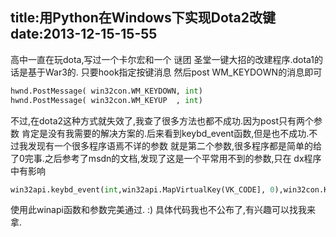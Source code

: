 title:用Python在Windows下实现Dota2改键
date:2013-12-15-15-55
---
高中一直在玩dota,写过一个卡尔宏和一个 谜团 圣堂一键大招的改建程序.dota1的话是基于War3的.
只要hook指定按键消息 然后post WM_KEYDOWN的消息即可 

```python
hwnd.PostMessage( win32con.WM_KEYDOWN, int)
hwnd.PostMessage( win32con.WM_KEYUP  , int)
```

不过,在dota2这种方式就失效了,我查了很多方法也都不成功.因为post只有两个参数 肯定是没有我需要的解决方案的.后来看到keybd_event函数,但是也不成功.不过我发现有一个很多程序语焉不详的参数
就是第二个参数,很多程序都是简单的给了0完事.之后参考了msdn的文档,发现了这是一个平常用不到的参数,只在 dx程序中有影响

```python
win32api.keybd_event(int,win32api.MapVirtualKey(VK_CODE], 0),win32con.KEYEVENTF_EXTENDEDKEY,0) 
```

使用此winapi函数和参数完美通过. :) 
具体代码我也不公布了,有兴趣可以找我来拿.

